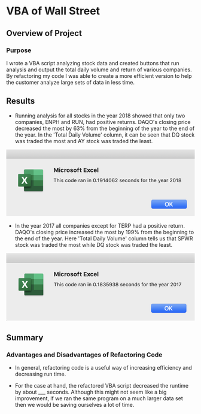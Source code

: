 # VBA of Wall Street

## Overview of Project

### Purpose
I wrote a VBA script analyzing stock data and created buttons that run analysis and output the total daily volume and return of various companies. By refactoring my code I was able to create a more efficient version to help the customer analyze large sets of data in less time.

## Results
- Running analysis for all stocks in the year 2018 showed that only two companies, ENPH and RUN, had positive returns. DAQO's closing price decreased the most by 63% from the beginning of the year to the end of the year. In the 'Total Daily Volume' column, it can be seen that DQ stock was traded the most and AY stock was traded the least.

![](https://github.com/npantfoerder/stock-analysis/blob/master/resources/VBA_Challenge_2018.png)

- In the year 2017 all companies except for TERP had a positive return. DAQO's closing price increased the most by 199% from the beginning to the end of the year. Here 'Total Daily Volume' column tells us that SPWR stock was traded the most while DQ stock was traded the least.

![](https://github.com/npantfoerder/stock-analysis/blob/master/resources/VBA_Challenge_2017.png)

## Summary

### Advantages and Disadvantages of Refactoring Code
- In general, refactoring code is a useful way of increasing efficiency and decreasing run time. 

- For the case at hand, the refactored VBA script decreased the runtime by about ___ seconds. Although this might not seem like a big improvement, if we ran the same program on a much larger data set then we would be saving ourselves a lot of time. 
